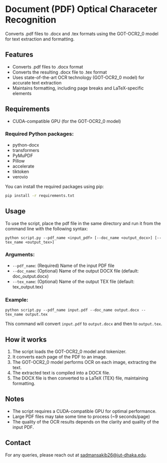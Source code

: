 # Document (PDF) Optical Characeter Recognition

Converts .pdf files to .docx and .tex formats using the GOT-OCR2_0 model for text extraction and formatting.

## Features

- Converts .pdf files to .docx format
- Converts the resulting .docx file to .tex format
- Uses state-of-the-art OCR technology (GOT-OCR2_0 model) for accurate text extraction
- Maintains formatting, including page breaks and LaTeX-specific elements

## Requirements

- CUDA-compatible GPU (for the GOT-OCR2_0 model)

### Required Python packages:

- python-docx
- transformers
- PyMuPDF
- Pillow
- accelerate
- tiktoken
- verovio

You can install the required packages using pip:

```sh
pip install -r requirements.txt
```

## Usage

To use the script, place the pdf file in the same directory and run it from the command line with the following syntax:

```
python script.py --pdf_name <input_pdf> [--doc_name <output_docx>] [--tex_name <output_tex>]
```

### Arguments:

- `--pdf_name`: (Required) Name of the input PDF file
- `--doc_name`: (Optional) Name of the output DOCX file (default: doc_output.docx)
- `--tex_name`: (Optional) Name of the output TEX file (default: tex_output.tex)

### Example:

```
python script.py --pdf_name input.pdf --doc_name output.docx --tex_name output.tex
```

This command will convert `input.pdf` to `output.docx` and then to `output.tex`.

## How it works

1. The script loads the GOT-OCR2_0 model and tokenizer.
2. It converts each page of the PDF to an image.
3. The GOT-OCR2_0 model performs OCR on each image, extracting the text.
4. The extracted text is compiled into a DOCX file.
5. The DOCX file is then converted to a LaTeX (TEX) file, maintaining formatting.

## Notes

- The script requires a CUDA-compatible GPU for optimal performance.
- Large PDF files may take some time to process (~9 seconds/page)
- The quality of the OCR results depends on the clarity and quality of the input PDF.


## Contact
For any queries, please reach out at sadmansakib26@iut-dhaka.edu.
